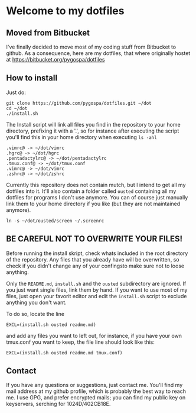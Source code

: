 # Welcome to my dotfiles

## Moved from Bitbucket

I've finally decided to move most of my coding stuff from Bitbucket to github. As a consequence, here are my dotfiles, that where originally hostet at https://bitbucket.org/pygospa/dotfiles

## How to install

Just do:

    git clone https://github.com/pygospa/dotfiles.git ~/dot
    cd ~/dot
    ./install.sh

The Install script will link all files you find in the repository to your home directory, prefixing it with a '.', so for instance after executing the script you'll find this in your home directory when executing `ls -ahl`

    .vimrc@ -> ~/dot/vimrc
    .hgrc@ -> ~/dot/hgrc
    .pentadactylrc@ -> ~/dot/pentadactylrc
    .tmux.conf@ -> ~/dot/tmux.conf
    .vimrc@ -> ~/dot/vimrc
    .zshrc@ -> ~/dot/zshrc

Currently this repository does not contain mutch, but I intend to get all my dotfiles into it. It'll also contain a folder called `ousted` containing all my dotfiles for programs I don't use anymore. You can of course just manually link them to your home directory if you like (but they are not maintained anymore).

    ln -s ~/dot/ousted/screen ~/.screenrc

## BE CAREFUL NOT TO OVERWRITE YOUR FILES!

Before running the install skript, check whats included in the root directory of the repository. Any files that you already have will be overwritten, so check if you didn't change any of your confingsto make sure not to loose anything.

Only the `README.md`, `install.sh` and the `ousted` subdirectory are ignored. If you just want single files, link them by hand. If you want to use most of my files, just open your favorit editor and edit the `install.sh` script to exclude anything you don't want. 

To do so, locate the line 

    EXCL=(install.sh ousted readme.md)

and add any files you want to left out, for instance, if you have your own tmux.conf you want to keep, the file line should look like this:

    EXCL=(install.sh ousted readme.md tmux.conf)


## Contact

If you have any questions or suggestions, just contact me. You'll find my mail address at my github profile, which is probably the best way to reach me. I use GPG, and prefer encrypted mails; you can find my public key on keyservers, serching for 1024D/402CB18E.

